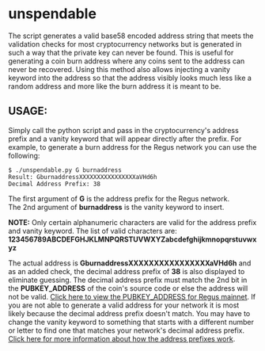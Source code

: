 unspendable
====================

The script generates a valid base58 encoded address string that meets the validation checks for most cryptocurrency networks but is generated in such a way that the private key can never be found. This is useful for generating a coin burn address where any coins sent to the address can never be recovered. Using this method also allows injecting a vanity keyword into the address so that the address visibly looks much less like a random address and more like the burn address it is meant to be.

USAGE:
----------------------------

Simply call the python script and pass in the cryptocurrency's address prefix and a vanity keyword that will appear directly after the prefix. For example, to generate a burn address for the Regus network you can use the following:

```
$ ./unspendable.py G burnaddress
Result: GburnaddressXXXXXXXXXXXXXXXXaVHd6h
Decimal Address Prefix: 38
```

The first argument of **G** is the address prefix for the Regus network.  
The 2nd argument of **burnaddress** is the vanity keyword to insert.

**NOTE:** Only certain alphanumeric characters are valid for the address prefix and vanity keyword. The list of valid characters are: **123456789ABCDEFGHJKLMNPQRSTUVWXYZabcdefghijkmnopqrstuvwxyz**

The actual address is **GburnaddressXXXXXXXXXXXXXXXXaVHd6h** and as an added check, the decimal address prefix of **38** is also displayed to eliminate guessing. The decimal address prefix must match the 2nd bit in the **PUBKEY_ADDRESS** of the coin's source code or else the address will not be valid. [Click here to view the PUBKEY_ADDRESS for Regus mainnet](https://github.com/RegusCrypto/Regus/blob/v27.0/src/kernel/chainparams.cpp#L128). If you are not able to generate a valid address for your network it is most likely because the decimal address prefix doesn't match. You may have to change the vanity keyword to something that starts with a different number or letter to find one that matches your network's decimal address prefix. [Click here for more information about how the address prefixes work](https://en.bitcoin.it/wiki/List_of_address_prefixes).

